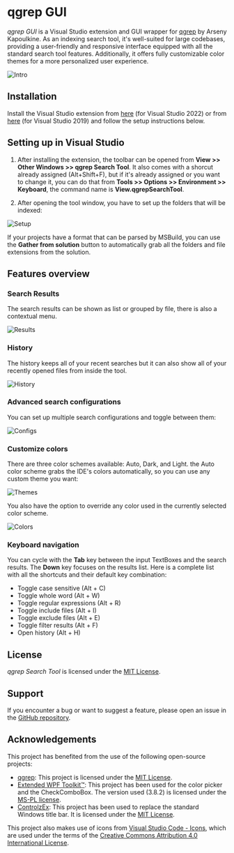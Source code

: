 # qgrep GUI

*qgrep GUI* is a Visual Studio extension and GUI wrapper for [qgrep](https://github.com/zeux/qgrep) by Arseny Kapoulkine. As an indexing search tool, it's well-suited for large codebases, providing a user-friendly and responsive interface equipped with all the standard search tool features. Additionally, it offers fully customizable color themes for a more personalized user experience.

![Intro](https://github.com/aranhil/qgrepGUI/assets/755601/1fd9db78-6186-49c3-ba15-bc6ba38ec6f7)

## Installation

Install the Visual Studio extension from [here](https://marketplace.visualstudio.com/items?itemName=Stefan-IulianChivu.qgrepSearchTool-x64) (for Visual Studio 2022) or from [here](https://marketplace.visualstudio.com/items?itemName=Stefan-IulianChivu.qgrepSearchTool-x86) (for Visual Studio 2019) and follow the setup instructions below.

## Setting up in Visual Studio

1. After installing the extension, the toolbar can be opened from **View >> Other Windows >> qgrep Search Tool**. It also comes with a shorcut already assigned (Alt+Shift+F), but if it's already assigned or you want to change it, you can do that from **Tools >> Options >> Environment >> Keyboard**, the command name is **View.qgrepSearchTool**.

2. After opening the tool window, you have to set up the folders that will be indexed:

![Setup](https://github.com/aranhil/qgrepGUI/assets/755601/7b3a9acc-1ec9-4617-ad16-eafe1bf971fe)

   If your projects have a format that can be parsed by MSBuild, you can use the **Gather from solution** button to automatically grab all the folders and file extensions from the solution. 

## Features overview

### Search Results
   The search results can be shown as list or grouped by file, there is also a contextual menu.

![Results](https://github.com/aranhil/qgrepGUI/assets/755601/489b926a-e7d8-40da-85f4-8ef07b4c4886)
      
### History
   The history keeps all of your recent searches but it can also show all of your recently opened files from inside the tool. 

![History](https://github.com/aranhil/qgrepGUI/assets/755601/9d683c0e-6389-4052-85f5-27641dc09321)

### Advanced search configurations
   You can set up multiple search configurations and toggle between them:

![Configs](https://github.com/aranhil/qgrepGUI/assets/755601/08dce467-3ac5-4120-8703-21a157ce97ed)
      
### Customize colors
   There are three color schemes available: Auto, Dark, and Light. the Auto color scheme grabs the IDE's colors automatically, so you can use any custom theme you want:

![Themes](https://github.com/aranhil/qgrepGUI/assets/755601/62685bf3-901a-4879-921e-22984cac4aed)

   You also have the option to override any color used in the currently selected color scheme.

![Colors](https://github.com/aranhil/qgrepGUI/assets/755601/92359355-4932-419c-ac32-d0fb56d93ed3)
   
### Keyboard navigation
   You can cycle with the **Tab** key between the input TextBoxes and the search results. The **Down** key focuses on the results list. Here is a complete list with all the shortcuts and their default key combination:
- Toggle case sensitive (Alt + C)
- Toggle whole word (Alt + W)
- Toggle regular expressions (Alt + R)
- Toggle include files (Alt + I)
- Toggle exclude files (Alt + E)
- Toggle filter results (Alt + F)
- Open history (Alt + H)

## License

*qgrep Search Tool* is licensed under the [MIT License](LICENSE).

## Support

If you encounter a bug or want to suggest a feature, please open an issue in the [GitHub repository](https://github.com/aranhil/qgrepGUI/issues).

## Acknowledgements

This project has benefited from the use of the following open-source projects:

- [qgrep](https://github.com/zeux/qgrep): This project is licensed under the [MIT License](./LICENSE-qgrep.md).
- [Extended WPF Toolkit™](https://github.com/xceedsoftware/wpftoolkit): This project has been used for the color picker and the CheckComboBox. The version used (3.8.2) is licensed under the [MS-PL license](./LICENSE-Extended-WPF-Toolkit.md).
- [ControlzEx](https://github.com/ControlzEx/ControlzEx): This project has been used to replace the standard Windows title bar. It is licensed under the [MIT License](./LICENSE-ControlzEx.md).

This project also makes use of icons from [Visual Studio Code - Icons](https://github.com/microsoft/vscode-icons), which are used under the terms of the [Creative Commons Attribution 4.0 International License](./LICENSE-vscode-icons.md).
